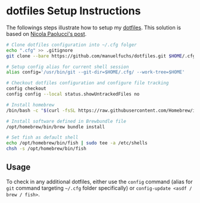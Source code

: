 # dotfiles Setup Instructions

The followings steps illustrate how to setup my [dotfiles](https://github.com/manuelfuchs/dotfiles). This solution is based on [Nicola Paolucci's post](https://www.atlassian.com/git/tutorials/dotfiles).

```zsh
# Clone dotfiles configuration into ~/.cfg folger
echo ".cfg" >> .gitignore
git clone --bare https://github.com/manuelfuchs/dotfiles.git $HOME/.cfg

# Setup config alias for current shell session
alias config='/usr/bin/git --git-dir=$HOME/.cfg/ --work-tree=$HOME'

# Checkout dotfiles configuration and configure file tracking
config checkout
config config --local status.showUntrackedFiles no

# Install homebrew
/bin/bash -c "$(curl -fsSL https://raw.githubusercontent.com/Homebrew/install/HEAD/install.sh)"

# Install software defined in Brewbundle file
/opt/homebrew/bin/brew bundle install

# Set fish as default shell
echo /opt/homebrew/bin/fish | sudo tee -a /etc/shells
chsh -s /opt/homebrew/bin/fish
```

## Usage

To check in any additional dotfiles, either use the `config` command (alias for `git` command targeting `~/.cfg` folder specifically) or `config-update <asdf / brew / fish>`.
